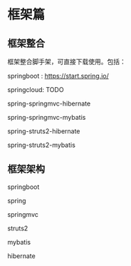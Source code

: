 # 框架篇

## 框架整合

框架整合脚手架，可直接下载使用。包括：

springboot : https://start.spring.io/

springcloud: TODO

spring-springmvc-hibernate

spring-springmvc-mybatis

spring-struts2-hibernate

spring-struts2-mybatis

## 框架架构

springboot

spring

springmvc

struts2

mybatis

hibernate